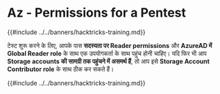 # Az - Permissions for a Pentest

{{#include ../../banners/hacktricks-training.md}}

टेस्ट शुरू करने के लिए, आपके पास **सदस्यता पर Reader permissions** और **AzureAD में Global Reader role** के साथ एक उपयोगकर्ता के साथ पहुंच होनी चाहिए। यदि फिर भी आप **Storage accounts की सामग्री तक पहुंचने में असमर्थ हैं**, तो आप इसे **Storage Account Contributor role** के साथ ठीक कर सकते हैं।

{{#include ../../banners/hacktricks-training.md}}
